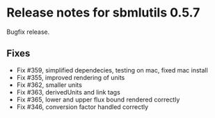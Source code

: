 # Release notes for sbmlutils 0.5.7

Bugfix release.

## Fixes
- Fix #359, simplified dependecies, testing on mac, fixed mac install
- Fix #355, improved rendering of units
- Fix #362, smaller units
- Fix #363, derivedUnits and link tags
- Fix #365, lower and upper flux bound rendered correctly
- Fix #346, conversion factor handled correctly
